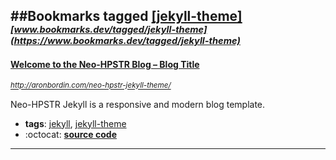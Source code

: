 ##Bookmarks tagged [[jekyll-theme]](https://www.bookmarks.dev?q=[jekyll-theme])
_<sup><sup>[www.bookmarks.dev/tagged/jekyll-theme](https://www.bookmarks.dev/tagged/jekyll-theme)</sup></sup>_
---
#### [Welcome to the Neo-HPSTR Blog – Blog Title](http://aronbordin.com/neo-hpstr-jekyll-theme/)
_<sup>http://aronbordin.com/neo-hpstr-jekyll-theme/</sup>_

Neo-HPSTR Jekyll is a responsive and modern blog template.
* **tags**: [jekyll](../tagged/jekyll.md), [jekyll-theme](../tagged/jekyll-theme.md)
* :octocat: **[source code](https://github.com/aron-bordin/neo-hpstr-jekyll-theme)**
---
